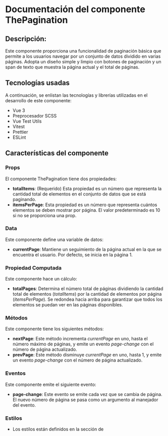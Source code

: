 # Documentación del componente ThePagination
## Descripción:
Este componente proporciona una funcionalidad de paginación básica que permite a los usuarios navegar por un conjunto de datos dividido en varias páginas. Adopta un diseño simple y limpio con botones de paginación y un span de texto que muestra la página actual y el total de páginas. 

## Tecnologías usadas
A continuación, se enlistan las tecnologías y librerías utilizadas en el desarrollo de este componente:
* Vue 3
* Preprocesador SCSS
* Vue Test Utils
* Vitest
* Prettier
* ESLint
   
## Características del componente
### Props
El componente ThePagination tiene dos propiedades:
* **totalItems**: (Requerido) Esta propiedad es un número que representa la cantidad total de elementos en el conjunto de datos que se está paginando.
* **itemsPerPage**: Esta propiedad es un número que representa cuántos elementos se deben mostrar por página. El valor predeterminado es 10 si no se proporciona una prop.

### Data
Este componente define una variable de datos:
* **currentPage**: Mantiene un seguimiento de la página actual en la que se encuentra el usuario. Por defecto, se inicia en la página 1.

### Propiedad Computada
Este componente hace un cálculo:
* **totalPages**: Determina el número total de páginas dividiendo la cantidad total de elementos (*totalItems*) por la cantidad de elementos por página (*itemsPerPage*). Se redondea hacia arriba para garantizar que todos los elementos se puedan ver en las páginas disponibles.

### Métodos
Este componente tiene los siguientes métodos: 
* **nextPage**: Este método incrementa *currentPage* en uno, hasta el número máximo de páginas, y emite un evento  *page-change* con el número de página actualizado. 
* **prevPage**: Este método disminuye *currentPage* en uno, hasta 1, y emite un evento  *page-change* con el número de página actualizado. 

### Eventos 
Este componente emite el siguiente evento: 
* **page-change**: Este evento se emite cada vez que se cambia de página. El nuevo número de página se pasa como un argumento al manejador del evento. 

### Estilos
* Los estilos están definidos en la sección de <style> y usan la extensión .scss.
* Los estilos están "scoped", lo que significa que solo se aplicarán a este componente y no afectarán a otros componentes de la aplicación donde se reutilice.
* Los colores para los botones y las letras son personalizables a través de las variables de color *$button-color* y *$letter-color*, respectivamente.

## Uso del componente
Para utilizar este componente, primero se debe descargar el archivo *ThePagination.vue* que se encuentra dentro de *src/components* y agregarlo al proyecto donde se reutilizara.
Este componente se puede utilizar principalmente para proporcionar paginación en tablas de datos o listas de elementos, y emite un evento personalizado cuando se cambia de página, permitiendo así a los componentes padres reaccionar a estos cambios.
Para usar este componente se deben pasar mediante la etiqueta de **Paginatión** las propiedades *totalItems* (el total de los resultados de la búsqueda) y *itemsPerPage* (la cantidad de resultados a mostrar por página). También se escucha el evento *page-change* para actualizar la página actual (*currentPage*) cuando se cambia de página.

```vue 
<Pagination
    :totalItems="100"
    :itemsPerPage="10"
    @page-change="currentPage = $event"
/>

```

### Ejemplo
A continuación, se presenta un ejemplo de uso del componente de *ThePagination*.

En este ejemplo el componente de paginación está diseñado para trabajar en conjunción con otro componente, *SearchBox*, que emite los resultados de la búsqueda y otros eventos. App.vue recibe estos eventos, y en base a ellos, actualiza los datos que luego se pasan a *ThePagination*. Por ejemplo, cuando SearchBox emite los resultados de una búsqueda, App.vue actualiza la matriz *results* con estos datos. 
Dado que *ThePagination* depende de *results* para calcular el total de elementos (*totalItems*), este cambio en *results* afectará el comportamiento de *ThePagination*.
De esta manera la etiqueta del componente de paginación quedaría de la siguiente forma:

```vue
<Pagination 
    v-if="results.length" 
    :totalItems="results.length" 
    :itemsPerPage="itemsPerPage" 
    @page-change="currentPage = $event" 
/>

```

Se escucha el evento *page-change* que se emite desde *ThePagination*. Cuando se emite este evento (cuando se cambia de página), se actualiza *currentPage* con el nuevo número de página:

```
@page-change="currentPage = $event"
```

Las variables de datos de *currentPage* e *itemsPerPage* se definen en la data del componente padre, junto a las variables de datos del componente de búsqueda:

```js
    data() {
        return {
            results: [],
            errorMessage: '',
            isLoading: false,
            currentPage: 1,
            itemsPerPage: 10
        };
    },
```

También se utiliza la propiedad computada *paginatedResults* para calcular qué resultados de la búsqueda se deben mostrar en la página actual. Se calcula el inicio y el final del segmento de los resultados totales que se deben mostrar, y se devuelve este segmento:

```js
computed: {
    paginatedResults() {
        const start = (this.currentPage - 1) * this.itemsPerPage;
        const end = start + this.itemsPerPage;
        return this.results.slice(start, end);
    }
},

```

Después de calcular el segmento de resultados que se debe mostrar, este se utiliza en la plantilla de Vue para renderizar la lista de resultados. Si la longitud de *paginatedResults* es mayor a 0 (lo que significa que hay resultados para mostrar), se genera una lista con estos resultados. Cada resultado se muestra en su propio elemento de lista, utilizando *v-for* para iterar sobre los *paginatedResults*:

```vue
<div v-if="paginatedResults.length">
        <h2>Resultados de la búsqueda:</h2>
        <ul>
            <li v-for="(result, index) in paginatedResults" :key="index">
                {{ result.name }}
            </li>
        </ul>
</div>
```


## Demostración
En el ejemplo anterior se utilizó el componente de paginación que se integró con un componente de búsqueda (SearchBox). Este arreglo permitió dividir los resultados de búsqueda en varias páginas y se visualiza de la siguiente manera:

**Ejemplo visual de cómo se ve el componente de paginación en acción junto con el componente de búsqueda**

![paged results](https://github.com/MileydyMtz/vue-pagination-component/assets/85470047/528c44a9-ce31-4e57-bed4-d79a0f8bf48c)


## Pruebas
Se utiliza la biblioteca Vitest para correr las pruebas y @vue/test-utils para montar el componente. 

A continuación, se muestran las pruebas implementadas:

* **renders properly**: Esta prueba verifica si el componente se está renderizando correctamente. En el contexto de esta prueba, se verifica si el texto mostrado en el componente es "Página 1 de 10", lo que es esperado considerando que se está proporcionando totalItems igual a 100 e itemsPerPage igual a 10.
* **goes to the next page**: Esta prueba verifica si el componente está cambiando correctamente a la siguiente página. Después de hacer clic en el botón "Siguiente", se espera que el texto mostrado en el componente cambie a "Página 2 de 10".
* **goes to the previous page**: Esta prueba verifica si el componente está cambiando correctamente a la página anterior. Después de avanzar a la página 2 y luego hacer clic en el botón "Anterior", se espera que el texto mostrado en el componente vuelva a ser "Página 1 de 10".
* **does not go to the previous page if on the first page**: Esta prueba verifica que el componente no permita navegar a una página anterior si ya está en la primera página. Después de intentar hacer clic en el botón "Anterior" en la primera página, se espera que el texto mostrado en el componente siga siendo "Página 1 de 10".
* **does not go to the next page if on the last page**: Esta prueba verifica que el componente no permita navegar a una página siguiente si ya está en la última página. Después de intentar hacer clic en el botón "Siguiente" en la última página, se espera que el texto mostrado en el componente siga siendo "Página 1 de 1".
